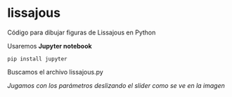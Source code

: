 # lissajous
Código para dibujar figuras de Lissajous en Python

Usaremos **Jupyter notebook**

```
pip install jupyter 
```
Buscamos el archivo lissajous.py


*Jugamos con los parámetros deslizando el slider como se ve en la imagen* 

